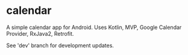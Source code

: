 # calendar
A simple calendar app for Android. Uses Kotlin, MVP, Google Calendar Provider, RxJava2, Retrofit.

See 'dev' branch for development updates.
